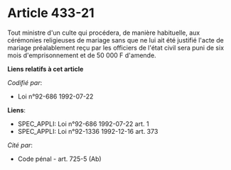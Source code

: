 # Article 433-21

Tout ministre d'un culte qui procédera, de manière habituelle, aux cérémonies religieuses de mariage sans que ne lui ait été
justifié l'acte de mariage préalablement reçu par les officiers de l'état civil sera puni de six mois d'emprisonnement et de
50 000 F d'amende.

**Liens relatifs à cet article**

_Codifié par_:

  - Loi n°92-686 1992-07-22

**Liens**:

  - SPEC_APPLI: Loi n°92-686 1992-07-22 art. 1
  - SPEC_APPLI: Loi n°92-1336 1992-12-16 art. 373

_Cité par_:

  - Code pénal - art. 725-5 (Ab)

